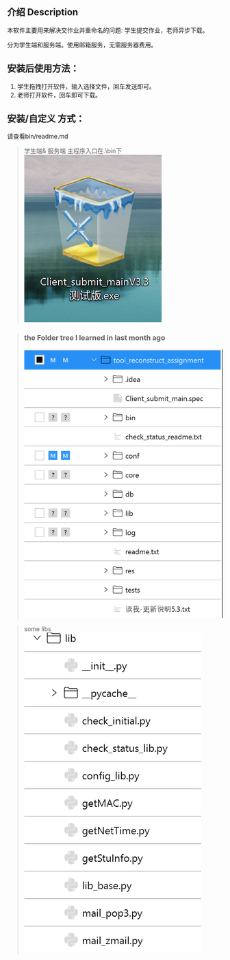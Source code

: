 ## 介绍 Description
本软件主要用来解决交作业并重命名的问题:
学生提交作业，老师异步下载。

分为学生端和服务端。使用邮箱服务，无需服务器费用。

## 安装后使用方法：
1. 学生拖拽打开软件，输入选择文件，回车发送即可。
2. 老师打开软件，回车即可下载。

## 安装/自定义 方式：
请查看bin/readme.md

> 学生端& 服务端 主程序入口在.\bin下
![](res/eacca210-fc2d-11ec-9101-c54c4dd9fcf6.jpeg?v=1&type=image)

>### the Folder tree I learned in last month ago
>![](res/76325cf0-fc2e-11ec-9101-c54c4dd9fcf6.jpeg?v=1&type=image)

>some libs![](res/e8135900-fc2e-11ec-9101-c54c4dd9fcf6.jpeg?v=1&type=image)


